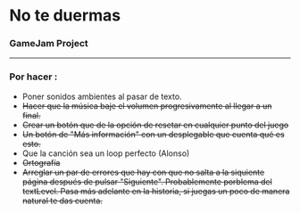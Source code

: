 # No te duermas
<h3>GameJam Project</h3>
<hr>
<h3>Por hacer :</h3>
<ul>
    <li>Poner sonidos ambientes al pasar de texto.</li>
    <li><del>Hacer que la música baje el volumen progresivamente al llegar a un final.</del></li>
    <li><del>Crear un botón que de la opción de resetar en cualquier punto del juego</del></li>
    <li><del>Un botón de "Más información" con un desplegable que cuenta qué es esto.</del></li>
    <li>Que la canción sea un loop perfecto (Alonso)</li>
    <li><del>Ortografía</del></li>
    <li><del>Arreglar un par de errores que hay con que no salta a la siquiente página después de pulsar "Siguiente". Probablemente porblema del textLevel. Pasa más adelante en la historia, si juegas un poco de manera natural te das cuenta.</del></li>
</ul>
